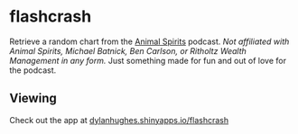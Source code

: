 
<!-- README.md is generated from README.Rmd. Please edit that file -->

# flashcrash

Retrieve a random chart from the [Animal
Spirits](https://podcasts.thecompoundnews.com/show/animalspirits/)
podcast. *Not affiliated with Animal Spirits, Michael Batnick, Ben
Carlson, or Ritholtz Wealth Management in any form.* Just something made
for fun and out of love for the podcast.

## Viewing

Check out the app at
[dylanhughes.shinyapps.io/flashcrash](https://dylanhughes.shinyapps.io/flashcrash)
